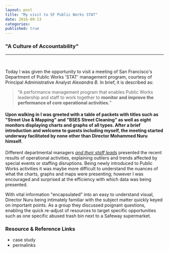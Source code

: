 ```yaml
---
layout: post
title: "My visit to SF Public Works STAT"
date: 2016-09-13
categories: 
published: true
---
```


### "A Culture of Accountability"
***

&nbsp;

Today I was given the opportunity to visit a meeting of San Francisco's Department of Public Works 'STAT' management program, courtesy of Principal Administrative Analyst *Alexandra B.* In brief, it is described as:

> "A performance management program that enables Public Works leadership and staff to work together to **monitor and improve the performance of core operational activities.**"

#### Upon walking in I was greeted with a table of packets with titles such as "Street Use & Mapping" and "BSES Street Cleaning" as well as eight monitors displaying charts and graphs of all types. After a brief introduction and welcome to guests including myself, the meeting started underway facilitated by none other than Director Mohammed Nuru himself. 

Different departmental managers *<u>and their staff leads</u>* presented the recent results of operational activities, explaining outliers and trends affected by special events or staffing disruptions. Being newly introduced to Public Works activities it was maybe more difficult to understand the nuances of what the charts, graphs and maps were presenting; however I was encouraged and surprised at the efficiency with which data was being presented. 

With vital information "encapsulated" into an easy to understand visual, Director Nuru being intimately familiar with the subject matter quickly keyed on important points. As a group they discussed poignant questions, enabling the quick re-adjust of resources to target specific opportunities such as one specific abused trash bin next to a Safeway supermarket.

### Resource & Reference Links
* case study
* permalinks
